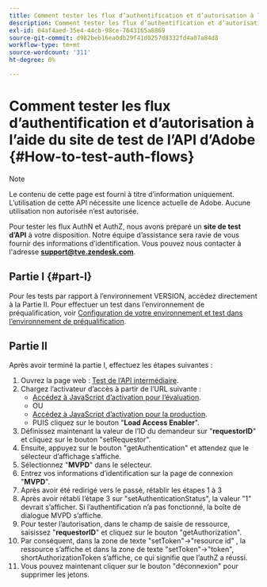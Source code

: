 ```yaml
---
title: Comment tester les flux d’authentification et d’autorisation à l’aide du site de test de l’API d’Adobe
description: Comment tester les flux d’authentification et d’autorisation à l’aide du site de test de l’API d’Adobe
exl-id: 04af4aed-35e4-44cb-98ce-7643165a8869
source-git-commit: d982beb16ea0db29f41d0257d8332fd4a07a84d8
workflow-type: tm+mt
source-wordcount: '311'
ht-degree: 0%

---
```


# Comment tester les flux d’authentification et d’autorisation à l’aide du site de test de l’API d’Adobe {#How-to-test-auth-flows}

>[!NOTE]
>
>Le contenu de cette page est fourni à titre d’information uniquement. L’utilisation de cette API nécessite une licence actuelle de Adobe. Aucune utilisation non autorisée n’est autorisée.

Pour tester les flux AuthN et AuthZ, nous avons préparé un **site de test d’API** à votre disposition. Notre équipe d’assistance sera ravie de vous fournir des informations d’identification. Vous pouvez nous contacter à l&#39;adresse **support@tve.zendesk.com**.


## Partie I {#part-I}

Pour les tests par rapport à l’environnement VERSION, accédez directement à la Partie II.  Pour effectuer un test dans l’environnement de préqualification, voir [Configuration de votre environnement et test dans l’environnement de préqualification](/help/authentication/notes-technical/setting-up-your-environment-and-testing-in-prequal.md).

## Partie II

Après avoir terminé la partie I, effectuez les étapes suivantes :


1. Ouvrez la page web : [Test de l’API intermédiaire](https://sp.auth-staging.adobe.com/apitest/api.html).
1. Chargez l’activateur d’accès à partir de l’URL suivante :
   * [Accédez à JavaScript d’activation pour l’évaluation](https://entitlement.auth-staging.adobe.com/entitlement/js/AccessEnabler.js).
   * OU
   * [Accédez à JavaScript d’activation pour la production](https://entitlement.auth.adobe.com/entitlement/js/AccessEnabler.js).
   * PUIS cliquez sur le bouton &quot;**Load Access Enabler**&quot;.
1. Définissez maintenant la valeur de l’ID du demandeur sur &quot;**requestorID**&quot; et cliquez sur le bouton &quot;setRequestor&quot;.
1. Ensuite, appuyez sur le bouton &quot;getAuthentication&quot; et attendez que le sélecteur d’affichage s’affiche.
1. Sélectionnez &quot;**MVPD**&quot; dans le sélecteur.
1. Entrez vos informations d’identification sur la page de connexion &quot;**MVPD**&quot;.
1. Après avoir été redirigé vers le passé, rétablir les étapes 1 à 3
1. Après avoir rétabli l’étape 3 sur &quot;setAuthenticationStatus&quot;, la valeur &quot;1&quot; devrait s’afficher. Si l’authentification n’a pas fonctionné, la boîte de dialogue MVPD s’affiche.
1. Pour tester l’autorisation, dans le champ de saisie de ressource, saisissez &quot;**requestorID**&quot; et cliquez sur le bouton &quot;getAuthorization&quot;.
1. Par conséquent, dans la zone de texte &quot;setToken&quot;-\>&quot;resource id&quot; , la ressource s’affiche et dans la zone de texte &quot;setToken&quot;-\>&quot;token&quot;, shortAuthorizationToken s’affiche, ce qui signifie que l’authZ a réussi.
1. Vous pouvez maintenant cliquer sur le bouton &quot;déconnexion&quot; pour supprimer les jetons.
